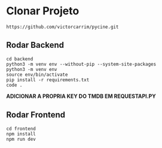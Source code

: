 # Clonar Projeto
```
https://github.com/victorcarrim/pycine.git

```

## Rodar Backend

```
cd backend
python3 -m venv env --without-pip --system-site-packages
python3 -m venv env
source env/bin/activate
pip install -r requirements.txt
code .
```
**ADICIONAR A PROPRIA KEY DO TMDB EM REQUESTAPI.PY**

## Rodar Frontend

```
cd frontend
npm install
npm run dev
```
